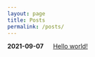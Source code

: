 ```yaml
---
layout: page
title: Posts
permalink: /posts/
---
```


**2021-09-07** &emsp; [Hello world!](https://wonwinnn.github.io/2021/hello-world/)  
